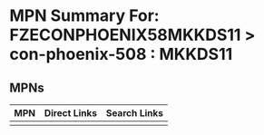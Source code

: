 



# MPN Summary For: FZECONPHOENIX58MKKDS11 > con-phoenix-508 : MKKDS11

## MPNs
  

|MPN|Direct Links|Search Links|
| :--- | :--- | :--- |
||||
